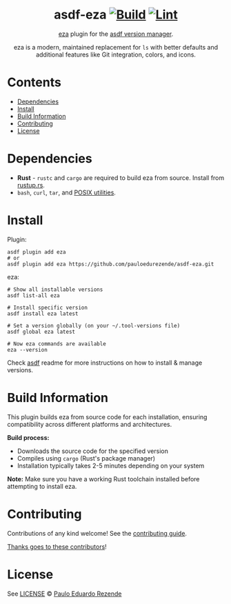 <div align="center">

# asdf-eza [![Build](https://github.com/pauloedurezende/asdf-eza/actions/workflows/build.yml/badge.svg)](https://github.com/pauloedurezende/asdf-eza/actions/workflows/build.yml) [![Lint](https://github.com/pauloedurezende/asdf-eza/actions/workflows/lint.yml/badge.svg)](https://github.com/pauloedurezende/asdf-eza/actions/workflows/lint.yml)

[eza](https://github.com/eza-community/eza) plugin for the [asdf version manager](https://asdf-vm.com).

eza is a modern, maintained replacement for `ls` with better defaults and additional features like Git integration, colors, and icons.

</div>

# Contents

- [Dependencies](#dependencies)
- [Install](#install)
- [Build Information](#build-information)
- [Contributing](#contributing)
- [License](#license)

# Dependencies

- **Rust** - `rustc` and `cargo` are required to build eza from source. Install from [rustup.rs](https://rustup.rs/).
- `bash`, `curl`, `tar`, and [POSIX utilities](https://pubs.opengroup.org/onlinepubs/9699919799/idx/utilities.html).

# Install

Plugin:

```shell
asdf plugin add eza
# or
asdf plugin add eza https://github.com/pauloedurezende/asdf-eza.git
```

eza:

```shell
# Show all installable versions
asdf list-all eza

# Install specific version
asdf install eza latest

# Set a version globally (on your ~/.tool-versions file)
asdf global eza latest

# Now eza commands are available
eza --version
```

Check [asdf](https://github.com/asdf-vm/asdf) readme for more instructions on how to
install & manage versions.

# Build Information

This plugin builds eza from source code for each installation, ensuring compatibility across different platforms and architectures. 

**Build process:**
- Downloads the source code for the specified version
- Compiles using `cargo` (Rust's package manager)
- Installation typically takes 2-5 minutes depending on your system

**Note:** Make sure you have a working Rust toolchain installed before attempting to install eza.

# Contributing

Contributions of any kind welcome! See the [contributing guide](contributing.md).

[Thanks goes to these contributors](https://github.com/pauloedurezende/asdf-eza/graphs/contributors)!

# License

See [LICENSE](LICENSE) © [Paulo Eduardo Rezende](https://github.com/pauloedurezende/)
